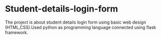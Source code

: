 # Student-details-login-form
The project is about student details login form using basic web design (HTML,CSS).Used python as programming language connected using flask framework.
